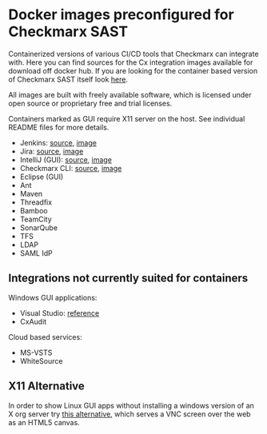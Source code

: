 # Docker images preconfigured for Checkmarx SAST

Containerized versions of various CI/CD tools that Checkmarx can integrate with. Here you can find sources for the Cx integration images available for download off docker hub. If you are looking for the container based version of Checkmarx SAST itself look [here](https://github.com/alexivkin/Docker-CxCore).

All images are built with freely available software, which is licensed under open source or proprietary free and trial licenses.

Containers marked as GUI require X11 server on the host. See individual README files for more details.

* Jenkins: [source](CxJenkins/README.md), [image](https://hub.docker.com/r/cxai/cxjenkins/)
* Jira: [source](CxJira/README.md), [image](https://hub.docker.com/r/cxai/cxjira/)
* IntelliJ (GUI): [source](CxIntelliJ/README.md), [image](https://hub.docker.com/r/cxai/cxintellij/)
* Checkmarx CLI: [source](CxCLI/README.md), [image](https://hub.docker.com/r/cxai/cxcli/)
* Eclipse (GUI)
* Ant
* Maven
* Threadfix
* Bamboo
* TeamCity
* SonarQube
* TFS
* LDAP
* SAML IdP

## Integrations not currently suited for containers
Windows GUI applications:
* Visual Studio: [reference](https://checkmarx.atlassian.net/wiki/spaces/KC/pages/126463827/Setting+Up+the+CxSAST+Visual+Studio+Plugin+v8.4.1+and+up)
* CxAudit

Cloud based services:
* MS-VSTS
* WhiteSource

## X11 Alternative
In order to show Linux GUI apps without installing a windows version of an X org server try [this alternative](https://hub.docker.com/r/psharkey/novnc/), which serves a VNC screen over the web as an HTML5 canvas.
